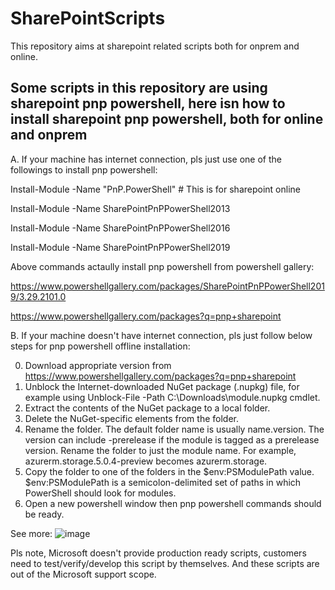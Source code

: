# SharePointScripts
This repository aims at sharepoint related scripts both for onprem and online. 

## Some scripts in this repository are using sharepoint pnp powershell, here isn how to install sharepoint pnp powershell, both for online and onprem

A. If your machine has internet connection, pls just use one of the followings to install pnp powershell: 

Install-Module -Name "PnP.PowerShell" # This is for sharepoint online

Install-Module -Name SharePointPnPPowerShell2013

Install-Module -Name SharePointPnPPowerShell2016

Install-Module -Name SharePointPnPPowerShell2019

Above commands actaully install pnp powershell from powershell gallery: 

https://www.powershellgallery.com/packages/SharePointPnPPowerShell2019/3.29.2101.0

https://www.powershellgallery.com/packages?q=pnp+sharepoint

B. If your machine doesn't have internet connection, pls just follow below steps for pnp powershell offline installation: 

0. Download appropriate version from https://www.powershellgallery.com/packages?q=pnp+sharepoint
1. Unblock the Internet-downloaded NuGet package (.nupkg) file, for example using Unblock-File -Path C:\Downloads\module.nupkg cmdlet.
2. Extract the contents of the NuGet package to a local folder.
3. Delete the NuGet-specific elements from the folder.
4. Rename the folder. The default folder name is usually name.version. The version can include -prerelease if the module is tagged as a prerelease version. Rename the folder to just the module name. For example, azurerm.storage.5.0.4-preview becomes azurerm.storage.
5. Copy the folder to one of the folders in the $env:PSModulePath value. $env:PSModulePath is a semicolon-delimited set of paths in which PowerShell should look for modules.
6. Open a new powershell window then pnp powershell commands should be ready. 

See more: 
![image](https://user-images.githubusercontent.com/9314578/167997685-7d0a4dab-ecb5-46c2-a651-f4f615630bf2.png)

Pls note, Microsoft doesn't provide production ready scripts, customers need to test/verify/develop this script by themselves. And these scripts are out of the Microsoft support scope. 

